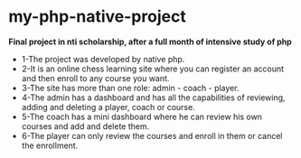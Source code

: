 # my-php-native-project
**Final project in nti scholarship, after a full month of intensive study of php**
* 1-The project was developed by native php.
* 2-It is an online chess learning site where you can register an account and then enroll to any course you want.
* 3-The site has more than one role: admin - coach - player.
* 4-The admin has a dashboard and has all the capabilities of reviewing, adding and deleting a player, coach or course.
* 5-The coach has a mini dashboard where he can review his own courses and add and delete them.
* 6-The player can only review the courses and enroll in them or cancel the enrollment.
